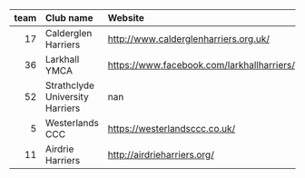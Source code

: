 |   team | Club name                       | Website                                    |
|-------:|:--------------------------------|:-------------------------------------------|
|     17 | Calderglen Harriers             | http://www.calderglenharriers.org.uk/      |
|     36 | Larkhall YMCA                   | https://www.facebook.com/larkhallharriers/ |
|     52 | Strathclyde University Harriers | nan                                        |
|      5 | Westerlands CCC                 | https://westerlandsccc.co.uk/              |
|     11 | Airdrie Harriers                | http://airdrieharriers.org/                |